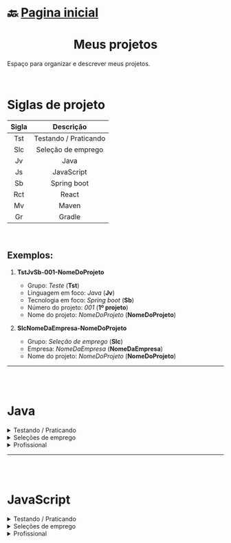 # :back: [Pagina inicial](https://github.com/rodrigofentanes)

<h1 align="center">Meus projetos</h1> 

Espaço para organizar e descrever meus projetos.

<br>

# Siglas de projeto
<div align="center">

| Sigla | Descrição |
| :-: | :-: |
| Tst | Testando / Praticando |
| Slc | Seleção de emprego |
| Jv | Java |
| Js | JavaScript |
| Sb | Spring boot |
| Rct | React |
| Mv | Maven |
| Gr | Gradle |

</div>


<br>

## Exemplos: 

1. **TstJvSb-001-NomeDoProjeto**
    -   Grupo: *Teste* (**Tst**)
    -   Linguagem em foco: *Java* (**Jv**)
    -   Tecnologia em foco: *Spring boot* (**Sb**)
    -   Número do projeto: *001* (**1º projeto**)
    -   Nome do projeto: *NomeDoProjeto* (**NomeDoProjeto**)

2. **SlcNomeDaEmpresa-NomeDoProjeto**
    -   Grupo: *Seleção de emprego* (**Slc**)
    -   Empresa: *NomeDaEmpresa* (**NomeDaEmpresa**)
    -   Nome do projeto: *NomeDoProjeto* (**NomeDoProjeto**)

<hr> <!-- ------------------------------------------------ -->

<br>
<br>

# Java

<details>
    <summary>
        Testando / Praticando
    </summary>

-   []()

</details>

<details>
    <summary>
        Seleções de emprego
    </summary>

-   []()

</details>

<details>
    <summary>
        Profissional
    </summary>

-   []()

</details>

<hr> <!-- ------------------------------------------------ -->
<br>
<br>

# JavaScript

<details>
    <summary>
        Testando / Praticando
    </summary>

-   []()

</details>

<details>
    <summary>
        Seleções de emprego
    </summary>

-   []()

</details>

<details>
    <summary>
        Profissional
    </summary>

-   []()

</details>
